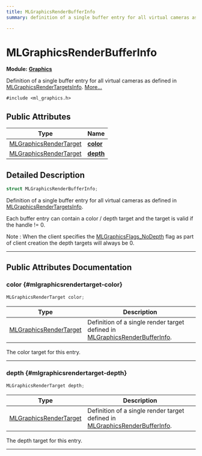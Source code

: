```yaml
---
title: MLGraphicsRenderBufferInfo
summary: definition of a single buffer entry for all virtual cameras as defined in mlgraphicsrendertargetsinfo. 

---
```


# MLGraphicsRenderBufferInfo

**Module:** **[Graphics](/api-ref/api/Modules/group___graphics/group___graphics.md)**



Definition of a single buffer entry for all virtual cameras as defined in [MLGraphicsRenderTargetsInfo](/api-ref/api/Modules/group___graphics/struct_m_l_graphics_render_targets_info.md).  [More...](#detailed-description)


`#include <ml_graphics.h>`

## Public Attributes

| Type           | Name           |
| -------------- | -------------- |
| [MLGraphicsRenderTarget](/api-ref/api/Modules/group___graphics/struct_m_l_graphics_render_target.md) | **[color](/api-ref/api/Modules/group___graphics/struct_m_l_graphics_render_buffer_info.md#mlgraphicsrendertarget-color)**  |
| [MLGraphicsRenderTarget](/api-ref/api/Modules/group___graphics/struct_m_l_graphics_render_target.md) | **[depth](/api-ref/api/Modules/group___graphics/struct_m_l_graphics_render_buffer_info.md#mlgraphicsrendertarget-depth)**  |

## Detailed Description

```cpp
struct MLGraphicsRenderBufferInfo;
```

Definition of a single buffer entry for all virtual cameras as defined in [MLGraphicsRenderTargetsInfo](/api-ref/api/Modules/group___graphics/struct_m_l_graphics_render_targets_info.md). 

Each buffer entry can contain a color / depth target and the target is valid if the handle != 0.

Note : When the client specifies the [MLGraphicsFlags_NoDepth](/api-ref/api/Modules/group___graphics/group___graphics.md#enums-mlgraphicsflags-nodepth) flag as part of client creation the depth targets will always be 0. 





-----------
## Public Attributes Documentation

### color {#mlgraphicsrendertarget-color}

```cpp
MLGraphicsRenderTarget color;
```



| Type | Description |
|--|--|
| [MLGraphicsRenderTarget](/api-ref/api/Modules/group___graphics/struct_m_l_graphics_render_target.md) | Definition of a single render target defined in [MLGraphicsRenderBufferInfo](/api-ref/api/Modules/group___graphics/struct_m_l_graphics_render_buffer_info.md).  |


The color target for this entry. 





-----------

### depth {#mlgraphicsrendertarget-depth}

```cpp
MLGraphicsRenderTarget depth;
```



| Type | Description |
|--|--|
| [MLGraphicsRenderTarget](/api-ref/api/Modules/group___graphics/struct_m_l_graphics_render_target.md) | Definition of a single render target defined in [MLGraphicsRenderBufferInfo](/api-ref/api/Modules/group___graphics/struct_m_l_graphics_render_buffer_info.md).  |


The depth target for this entry. 





-----------

